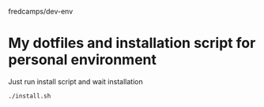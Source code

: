fredcamps/dev-env

# My dotfiles and installation script for personal environment

Just run install script and wait installation
```
./install.sh
```
